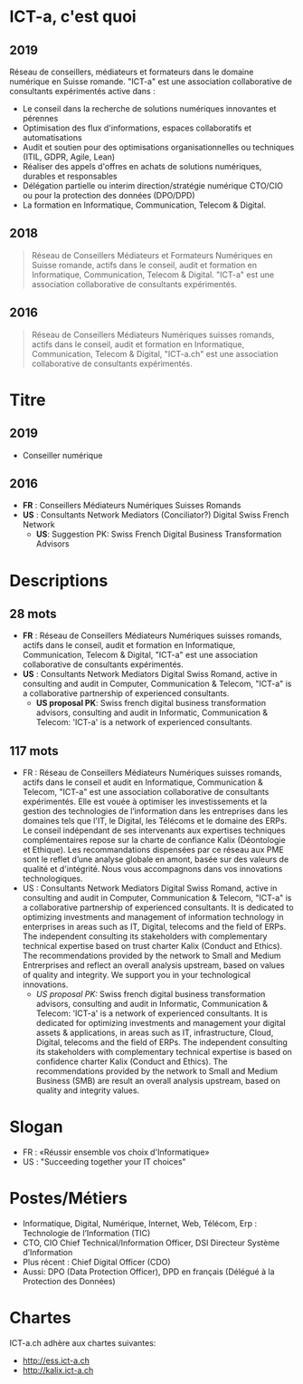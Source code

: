 # ICT-a, c'est quoi #
## 2019
Réseau de conseillers, médiateurs et formateurs dans le domaine numérique en Suisse romande. "ICT-a" est une association collaborative de consultants expérimentés active dans :
* Le conseil dans la recherche de solutions numériques innovantes et pérennes
* Optimisation des flux d'informations, espaces collaboratifs et automatisations
* Audit et soutien pour des optimisations organisationnelles ou techniques (ITIL, GDPR, Agile, Lean)
* Réaliser des appels d'offres en achats de solutions numériques, durables et responsables
* Délégation partielle ou interim direction/stratégie numérique CTO/CIO ou pour la protection des données (DPO/DPD)
* La formation en Informatique, Communication, Telecom & Digital.

## 2018
> Réseau de Conseillers Médiateurs et Formateurs Numériques en Suisse romande, actifs dans le conseil, audit et formation en Informatique, Communication, Telecom & Digital. "ICT-a" est une association collaborative de consultants expérimentés.

## 2016
> Réseau de Conseillers Médiateurs Numériques suisses romands, actifs dans le conseil, audit et formation en Informatique, Communication, Telecom & Digital, "ICT-a.ch" est une association collaborative de consultants expérimentés.

# Titre
## 2019
* Conseiller numérique

## 2016
* **FR** : Conseillers Médiateurs Numériques Suisses Romands 
* **US** : Consultants Network Mediators (Conciliator?) Digital Swiss French Network 
  * **US**: Suggestion PK: Swiss French Digital Business Transformation Advisors

# Descriptions
## 28 mots
* **FR** : Réseau de Conseillers Médiateurs Numériques suisses romands, actifs dans le conseil, audit et formation en Informatique, Communication, Telecom & Digital, "ICT-a" est une association collaborative de consultants expérimentés. 
* **US** : Consultants Network Mediators Digital Swiss Romand, active in consulting and audit in Computer, Communication & Telecom, "ICT-a" is a collaborative partnership of experienced consultants.
  * **US proposal PK**: Swiss french digital business transformation advisors, consulting and audit in Informatic, Communication & Telecom: 'ICT-a' is a network of experienced consultants.

## 117 mots
* FR : Réseau de Conseillers Médiateurs Numériques suisses romands, actifs dans le conseil et audit en Informatique, Communication & Telecom, "ICT-a" est une association collaborative de consultants expérimentés. Elle est vouée à optimiser les investissements et la gestion des technologies de l’information dans les entreprises dans les domaines tels que l'IT, le Digital, les Télécoms et le domaine des ERPs. Le conseil indépendant de ses intervenants aux expertises techniques complémentaires repose sur la charte de confiance Kalix (Déontologie et Ethique).
Les recommandations dispensées par ce réseau aux PME sont le reflet d’une analyse globale en amont, basée sur des valeurs de qualité et d'intégrité. Nous vous accompagnons dans vos innovations technologiques.
* US : Consultants Network Mediators Digital Swiss Romand, active in consulting and audit in Computer, Communication & Telecom, "ICT-a" is a collaborative partnership of experienced consultants. It is dedicated to optimizing investments and management of information technology in enterprises in areas such as IT, Digital, telecoms and the field of ERPs. The independent consulting its stakeholders with complementary technical expertise based on trust charter Kalix (Conduct and Ethics). The recommendations provided by the network to Small and Medium Entrerprises and reflect an overall analysis upstream, based on values of quality and integrity. We support you in your technological innovations.
  * *US proposal PK:* Swiss french digital business transformation advisors, consulting and audit in Informatic, Communication & Telecom: 'ICT-a' is a network of experienced consultants. It is dedicated for optimizing investments and management your digital assets & applications, in areas such as IT, infrastructure, Cloud, Digital, telecoms and the field of ERPs. The independent consulting its stakeholders with complementary technical expertise is based on confidence charter Kalix (Conduct and Ethics). The recommendations provided by the network to Small and Medium Business (SMB) are result an overall analysis upstream, based on quality and integrity values.

# Slogan
* FR : «Réussir ensemble vos choix d'Informatique»
* US : "Succeeding together your IT choices"

# Postes/Métiers
* Informatique, Digital, Numérique, Internet, Web, Télécom, Erp : Technologie de l’Information (TIC)
* CTO, CIO Chief Technical/Information Officer, DSI Directeur Système d’Information
* Plus récent : Chief Digital Officer (CDO)
* Aussi: DPO (Data Protection Officer), DPD en français (Délégué à la Protection des Données)

# Chartes
ICT-a.ch adhère aux chartes suivantes:
* http://ess.ict-a.ch
* http://kalix.ict-a.ch
